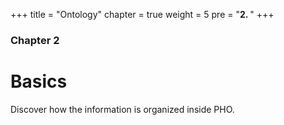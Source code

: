 +++
title = "Ontology"
chapter = true
weight = 5
pre = "<b>2. </b>"
+++

### Chapter 2

# Basics

Discover how the information is organized inside PHO.


